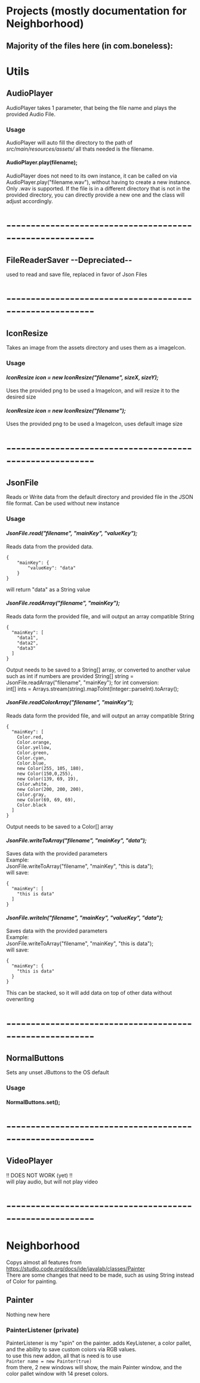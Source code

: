 # Projects (mostly documentation for Neighborhood)
## Majority of the files here (in com.boneless):

# Utils
## AudioPlayer
AudioPlayer takes 1 parameter, that being the file name and plays the provided Audio File.
### Usage
AudioPlayer will auto fill the directory to the path of 
*src/main/resources/assets/* all thats needed is the filename.

#### AudioPlayer.play(filename);
AudioPlayer does not need to its own instance, it can be called on via
AudioPlayer.play("filename.wav"), without having to create a new instance.
Only .wav is supported. If the file is in a different directory that 
is not in the provided directory, you can directly provide a new one
and the class will adjust accordingly.

# --------------------------------------------------------

## FileReaderSaver --Depreciated--
used to read and save file, replaced in favor of Json Files

# --------------------------------------------------------

## IconResize
Takes an image from the assets directory and uses them as a imageIcon.

### Usage
#### *IconResize icon = new IconResize("filename", sizeX, sizeY);*
Uses the provided png to be used a ImageIcon, and will resize it
to the desired size
#### *IconResize icon = new IconResize("filename");*
Uses the provided png to be used a ImageIcon, uses default image size

# --------------------------------------------------------

## JsonFile
Reads or Write data from the default directory and provided file in the
JSON file format. Can be used without new instance
### Usage
#### *JsonFile.read("filename", "mainKey", "valueKey");*
Reads data from the provided data.<br>
````
{
    "mainKey": {
        "valueKey": "data"
    }
}
````
will return "data" as a String value
#### *JsonFile.readArray("filename", "mainKey");*
Reads data form the provided file, and will output an array compatible
String
````
{
  "mainKey": [
    "data1",
    "data2",
    "data3"
  ]
}
````
Output needs to be saved to a String[] array, or converted to another
value such as int if numbers are provided
String[] string = JsonFile.readArray("filename", "mainKey");
for int conversion:<br>
int[] ints = Arrays.stream(string).mapToInt(Integer::parseInt).toArray();
#### *JsonFile.readColorArray("filename", "mainKey");*
Reads data form the provided file, and will output an array compatible
String
````
{
  "mainKey": [
    Color.red,
    Color.orange,
    Color.yellow,
    Color.green,
    Color.cyan,
    Color.blue,
    new Color(255, 105, 180),
    new Color(150,0,255),
    new Color(139, 69, 19),
    Color.white,
    new Color(200, 200, 200),
    Color.gray,
    new Color(69, 69, 69),
    Color.black
  ]
}
````
Output needs to be saved to a Color[] array
#### *JsonFile.writeToArray("filename", "mainKey", "data");*
Saves data with the provided parameters
<br>
Example:<br>
JsonFile.writeToArray("filename", "mainKey", "this is data");
<br>will save:<br>
````
{
  "mainKey": [
    "this is data"
  ]
}
````
#### *JsonFile.writeln("filename", "mainKey", "valueKey", "data");*
Saves data with the provided parameters
<br>
Example:<br>
JsonFile.writeToArray("filename", "mainKey", "this is data");
<br>will save:<br>
````
{
  "mainKey": {
    "this is data"
  }
}
````
This can be stacked, so it will add data on top of other data without
overwriting
# --------------------------------------------------------
## NormalButtons
Sets any unset JButtons to the OS default
### Usage
#### NormalButtons.set();
# --------------------------------------------------------
## VideoPlayer
!! DOES NOT WORK (yet) !! <br>
will play audio, but will not play video
# --------------------------------------------------------
# Neighborhood
Copys almost all features from
https://studio.code.org/docs/ide/javalab/classes/Painter <br>
There are some changes that need to be made, such as using String instead
of Color for painting.
## Painter
Nothing new here
### PainterListener (private)
PainterListener is my "spin" on the painter. adds KeyListener, a color
pallet, and the ability to save custom colors via RGB values. <br>
to use this new addon, all that is need is to use <br>
````Painter name = new Painter(true)```` <br>
from there, 2 new windows will show, the main Painter window, and
the color pallet window with 14 preset colors.